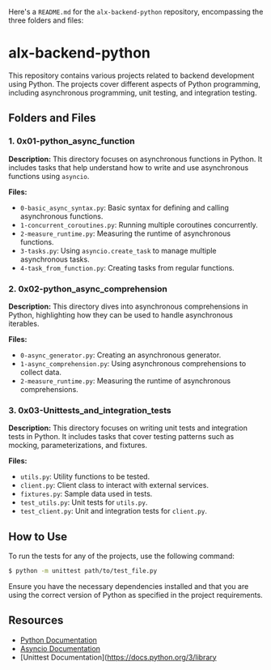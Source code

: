 Here's a `README.md` for the `alx-backend-python` repository, encompassing the three folders and files:

# alx-backend-python

This repository contains various projects related to backend development using Python. The projects cover different aspects of Python programming, including asynchronous programming, unit testing, and integration testing.

## Folders and Files

### 1. 0x01-python_async_function

**Description:**
This directory focuses on asynchronous functions in Python. It includes tasks that help understand how to write and use asynchronous functions using `asyncio`.

**Files:**
- `0-basic_async_syntax.py`: Basic syntax for defining and calling asynchronous functions.
- `1-concurrent_coroutines.py`: Running multiple coroutines concurrently.
- `2-measure_runtime.py`: Measuring the runtime of asynchronous functions.
- `3-tasks.py`: Using `asyncio.create_task` to manage multiple asynchronous tasks.
- `4-task_from_function.py`: Creating tasks from regular functions.

### 2. 0x02-python_async_comprehension

**Description:**
This directory dives into asynchronous comprehensions in Python, highlighting how they can be used to handle asynchronous iterables.

**Files:**
- `0-async_generator.py`: Creating an asynchronous generator.
- `1-async_comprehension.py`: Using asynchronous comprehensions to collect data.
- `2-measure_runtime.py`: Measuring the runtime of asynchronous comprehensions.

### 3. 0x03-Unittests_and_integration_tests

**Description:**
This directory focuses on writing unit tests and integration tests in Python. It includes tasks that cover testing patterns such as mocking, parameterizations, and fixtures.

**Files:**
- `utils.py`: Utility functions to be tested.
- `client.py`: Client class to interact with external services.
- `fixtures.py`: Sample data used in tests.
- `test_utils.py`: Unit tests for `utils.py`.
- `test_client.py`: Unit and integration tests for `client.py`.

## How to Use

To run the tests for any of the projects, use the following command:

```sh
$ python -m unittest path/to/test_file.py
```

Ensure you have the necessary dependencies installed and that you are using the correct version of Python as specified in the project requirements.

## Resources

- [Python Documentation](https://docs.python.org/3/)
- [Asyncio Documentation](https://docs.python.org/3/library/asyncio.html)
- [Unittest Documentation](https://docs.python.org/3/library
